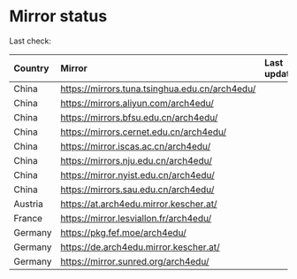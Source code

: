 <script src="./time.js"></script>
# Mirror status
Last check: <script type="text/javascript">localize(1708028186.6142838);</script>

|Country|Mirror|Last update|
|:------|:-----|:----------|
|China|https://mirrors.tuna.tsinghua.edu.cn/arch4edu/|<script type="text/javascript">localize(1708021828);</script>|
|China|https://mirrors.aliyun.com/arch4edu/|<script type="text/javascript">localize(1707978641);</script>|
|China|https://mirrors.bfsu.edu.cn/arch4edu/|<script type="text/javascript">localize(1707978641);</script>|
|China|https://mirrors.cernet.edu.cn/arch4edu/|<script type="text/javascript">localize(1707978641);</script>|
|China|https://mirror.iscas.ac.cn/arch4edu/|<script type="text/javascript">localize(1707978641);</script>|
|China|https://mirrors.nju.edu.cn/arch4edu/|<script type="text/javascript">localize(1707935596);</script>|
|China|https://mirror.nyist.edu.cn/arch4edu/|<script type="text/javascript">localize(1708021828);</script>|
|China|https://mirrors.sau.edu.cn/arch4edu/|<script type="text/javascript">localize(1707978641);</script>|
|Austria|https://at.arch4edu.mirror.kescher.at/|<script type="text/javascript">localize(1708021828);</script>|
|France|https://mirror.lesviallon.fr/arch4edu/|<script type="text/javascript">localize(1707978641);</script>|
|Germany|https://pkg.fef.moe/arch4edu/|<script type="text/javascript">localize(1708021828);</script>|
|Germany|https://de.arch4edu.mirror.kescher.at/|<script type="text/javascript">localize(1708021828);</script>|
|Germany|https://mirror.sunred.org/arch4edu/|<script type="text/javascript">localize(1708021828);</script>|

<script src="./tablefilter/tablefilter.js"></script>
<script src="./table.js"></script>